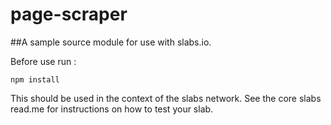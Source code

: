 page-scraper
=============

##A sample source module for use with slabs.io.

Before use run :
```
npm install
```

This should be used in the context of the slabs network. See the core slabs read.me for instructions on how to test your slab.

